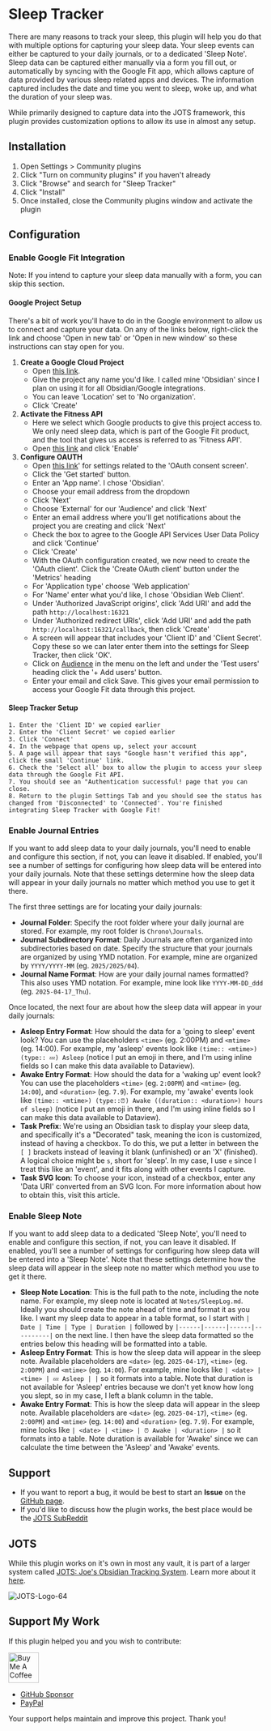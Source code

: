 # Sleep Tracker

There are many reasons to track your sleep, this plugin will help you do that with multiple options for capturing your sleep data. Your sleep events can either be captured to your daily journals, or to a dedicated 'Sleep Note'. Sleep data can be captured either manually via a form you fill out, or automatically by syncing with the Google Fit app, which allows capture of data provided by various sleep related apps and devices.  The information captured includes the date and time you went to sleep, woke up, and what the duration of your sleep was.

While primarily designed to capture data into the JOTS framework, this plugin provides customization options to allow its use in almost any setup. 

## Installation

1. Open Settings > Community plugins
2. Click "Turn on community plugins" if you haven't already
3. Click "Browse" and search for "Sleep Tracker"
4. Click "Install"
5. Once installed, close the Community plugins window and activate the plugin

## Configuration

### Enable Google Fit Integration

Note: If you intend to capture your sleep data manually with a form, you can skip this section.

#### Google Project Setup
There's a bit of work you'll have to do in the Google environment to allow us to connect and capture your data. On any of the links below, right-click the link and choose 'Open in new tab' or 'Open in new window' so these instructions can stay open for you.
1. **Create a Google Cloud Project**
    - Open [this link](https://console.cloud.google.com/projectcreate?).
    - Give the project any name you'd like. I called mine 'Obsidian' since I plan on using it for all Obsidian/Google integrations.
    - You can leave 'Location' set to 'No organization'.
    - Click 'Create'
2. **Activate the Fitness API**
    - Here we select which Google products to give this project access to. We only need sleep data, which is part of the Google Fit product, and the tool that gives us access is referred to as 'Fitness API'.
    - Open [this link](https://console.cloud.google.com/apis/api/fitness.googleapis.com) and click 'Enable'
3. **Configure OAUTH**
    - Open [this link](https://console.cloud.google.com/apis/credentials/consent)' for settings related to the 'OAuth consent screen'.
    - Click the 'Get started' button.
    - Enter an 'App name'. I chose 'Obsidian'.
    - Choose your email address from the dropdown
    - Click 'Next'
    - Choose 'External' for our 'Audience' and click 'Next'
    - Enter an email address where you'll get notifications about the project you are creating and click 'Next'
    - Check the box to agree to the Google API Services User Data Policy and click 'Continue'
    - Click 'Create'
    - With the OAuth configuration created, we now need to create the 'OAuth client'. Click the 'Create OAuth client' button under the 'Metrics' heading
    - For 'Application type' choose 'Web application'
    - For 'Name' enter what you'd like, I chose 'Obsidian Web Client'.
    - Under 'Authorized JavaScript origins', click 'Add URI' and add the path `http://localhost:16321`
    - Under 'Authorized redirect URIs', click 'Add URI' and add the path `http://localhost:16321/callback`, then click 'Create'
    - A screen will appear that includes your 'Client ID' and 'Client Secret'. Copy these so we can later enter them into the settings for Sleep Tracker, then click 'OK'.
    - Click on [Audience](https://console.cloud.google.com/auth/audience) in the menu on the left and under the 'Test users' heading click the '+ Add users' button.
    - Enter your email and click Save. This gives your email permission to access your Google Fit data through this project.

#### Sleep Tracker Setup

    1. Enter the 'Client ID' we copied earlier
    2. Enter the 'Client Secret' we copied earlier
    3. Click 'Connect'
    4. In the webpage that opens up, select your account
    5. A page will appear that says "Google hasn't verified this app", click the small 'Continue' link.
    6. Check the 'Select all' box to allow the plugin to access your sleep data through the Google Fit API.
    7. You should see an "Authentication successful! page that you can close.
    8. Return to the plugin Settings Tab and you should see the status has changed from 'Disconnected' to 'Connected'. You're finished integrating Sleep Tracker with Google Fit!

### Enable Journal Entries

If you want to add sleep data to your daily journals, you'll need to enable and configure this section, if not, you can leave it disabled. If enabled, you'll see a number of settings for configuring how sleep data will be entered into your daily journals. Note that these settings determine how the sleep data will appear in your daily journals no matter which method you use to get it there.

The first three settings are for locating your daily journals:

- **Journal Folder**: Specify the root folder where your daily journal are stored. For example, my root folder is `Chrono\Journals`.
- **Journal Subdirectory Format**: Daily Journals are often organized into subdirectories based on date. Specify the structure that your journals are organized by using YMD notation. For example, mine are organized by `YYYY/YYYY-MM` (eg. `2025/2025/04`).
- **Journal Name Format**: How are your daily journal names formatted?  This also uses YMD notation.  For example, mine look like `YYYY-MM-DD_ddd` (eg. `2025-04-17_Thu`).

Once located, the next four are about how the sleep data will appear in your daily journals:

- **Asleep Entry Format**: How should the data for a 'going to sleep' event look? You can use the placeholders `<time>` (eg. 2:00PM) and `<mtime>` (eg. 14:00).  For example, my 'asleep' events look like `(time:: <mtime>) (type:: 💤) Asleep` (notice I put an emoji in there, and I'm using inline fields so I can make this data available to Dataview).
- **Awake Entry Format**: How should the data for a 'waking up' event look? You can use the placeholders `<time>` (eg. `2:00PM`) and `<mtime>` (eg. `14:00`), and `<duration>` (eg. `7.9`).  For example, my 'awake' events look like `(time:: <mtime>) (type::⏰) Awake ((duration:: <duration>) hours of sleep)` (notice I put an emoji in there, and I'm using inline fields so I can make this data available to Dataview).
- **Task Prefix**:  We're using an Obsidian task to display your sleep data, and specifically it's a "Decorated" task, meaning the icon is customized, instead of having a checkbox. To do this, we put a letter in between the `[ ]` brackets instead of leaving it blank (unfinished) or an 'X' (finished). A logical choice might be `s`, short for 'sleep'. In my case, I use `e` since I treat this like an 'event', and it fits along with other events I capture.
- **Task SVG Icon**: To choose your icon, instead of a checkbox, enter any 'Data URI' converted from an SVG Icon. For more information about how to obtain this, visit this article.

### Enable Sleep Note

If you want to add sleep data to a dedicated 'Sleep Note', you'll need to enable and configure this section, if not, you can leave it disabled.  If enabled, you'll see a number of settings for configuring how sleep data will be entered into a 'Sleep Note'. Note that these settings determine how the sleep data will appear in the sleep note no matter which method you use to get it there.

- **Sleep Note Location**: This is the full path to the note, including the note name. For example, my sleep note is located at `Notes/SleepLog.md`. Ideally you should create the note ahead of time and format it as you like. I want my sleep data to appear in a table format, so I start with `| Date | Time | Type | Duration |` followed by `|------|------|------|----------|` on the next line. I then have the sleep data formatted so the entries below this heading will be formatted into a table.
- **Asleep Entry Format**: This is how the sleep data will appear in the sleep note. Available placeholders are `<date>` (eg. `2025-04-17`), `<time>` (eg. `2:00PM`) and `<mtime>` (eg. `14:00`).  For example, mine looks like `| <date> | <time> | 💤 Asleep | |` so it formats into a table. Note that duration is not available for 'Asleep' entries because we don't yet know how long you slept, so in my case, I left a blank column in the table.
- **Awake Entry Format**: This is how the sleep data will appear in the sleep note. Available placeholders are `<date>` (eg. `2025-04-17`), `<time>` (eg. `2:00PM`) and `<mtime>` (eg. `14:00`) and `<duration>` (eg. `7.9`).  For example, mine looks like `| <date> | <time> | ⏰ Awake | <duration> |` so it formats into a table. Note duration is available for 'Awake' since we can calculate the time between the 'Asleep' and 'Awake' events.

## Support

- If you want to report a bug, it would be best to start an **Issue** on the [GitHub page](https://github.com/jpfieber/jots-sleep-tracker/issues).
- If you'd like to discuss how the plugin works, the best place would be the [JOTS SubReddit](https://www.reddit.com/r/Jots/)

## JOTS

While this plugin works on it's own in most any vault, it is part of a larger system called <a href="https://jots.life">JOTS: Joe's Obsidian Tracking System</a>. Learn more about it <a href="https://jots.life">here</a>.

![JOTS-Logo-64](https://github.com/user-attachments/assets/e29ba5d7-8bdd-4cd9-8336-5fa35b7b593e)

## Support My Work

If this plugin helped you and you wish to contribute:

<a href="https://www.buymeacoffee.com/jpfieber" target="_blank"><img src="https://cdn.buymeacoffee.com/buttons/v2/default-yellow.png" alt="Buy Me A Coffee" height="60"></a>

- <a href="https://github.com/sponsors/jpfieber">GitHub Sponsor</a>
- <a href="https://www.paypal.com/paypalme/jpfieber">PayPal</a>

Your support helps maintain and improve this project. Thank you!